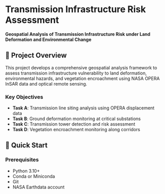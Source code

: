 # Transmission Infrastructure Risk Assessment

**Geospatial Analysis of Transmission Infrastructure Risk under Land Deformation and Environmental Change**

## 🎯 Project Overview

This project develops a comprehensive geospatial analysis framework to assess transmission infrastructure vulnerability to land deformation, environmental hazards, and vegetation encroachment using NASA OPERA InSAR data and optical remote sensing.

### Key Objectives
- **Task A**: Transmission line siting analysis using OPERA displacement data
- **Task B**: Ground deformation monitoring at critical substations  
- **Task C**: Transmission tower detection and risk assessment
- **Task D**: Vegetation encroachment monitoring along corridors

## 🚀 Quick Start

### Prerequisites
- Python 3.10+
- Conda or Miniconda
- Git
- NASA Earthdata account


